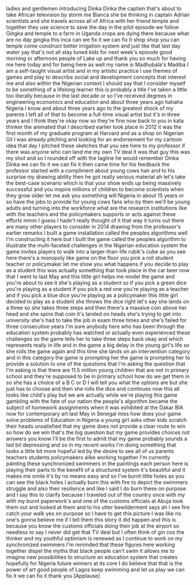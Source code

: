 
ladies and gentlemen introducing Dinka
Dinka the captain that&#39;s about to take
African television by storm
me Bianca she be thinking in captain
Adrian scientists and she travels across
all of Africa with her friend
temple and together they use science to
save the day in the pilot episode we
follow Gingka and temple to a farm in
Uganda crops are dying there because
what are no day gingka this inca can we
fix it we can fix it shop shop you can
temple come construct better irrigation
system and just like that last day water
yay that&#39;s not all
stay tuned kids for next week&#39;s episode
good morning or afternoon people of Lake
up and thank you so much for having me
here today and for being here as well my
name is Madhubala&#39;s Madiba
I am a self-taught visual artist and in
my artistic practice I use themes of
games and play to describe social and
development concepts that interest me
and also within the Nigerian context I
should say that I consider myself to be
something of a lifelong learner this is
probably a title I&#39;ve taken a little too
literally because in the last decade or
so I&#39;ve received degrees in engineering
economics and education and about three
years ago
hahaha Nigeria I know and about three
years ago to the greatest shock of my
parents I left all of that to become a
full-time visual artist but it&#39;s in
three years and I think they&#39;re okay now
so they&#39;re fine now
back to you in kata thinker the animated
that I described earlier took place in
2012 it was the first month of my
graduate program at Harvard and as a
shop on Nigerian Gil
I was already pitching and looking for
an endorsement for my cartoon idea that
day I pitched these sketches that you
see here to my professor if there was
anyone who can land me my own TV deal it
was that guy this was my shot and so I
rounded off with the tagline
he would remember Dinka Dinka we can fix
it we can fix it then came time for his
feedback the professor started with a
compliment about young cows hair and to
his surprise my drawing ability then he
got really serious material ah let&#39;s
take the best-case scenario which is
that your show ends up being massively
successful and you inspire millions of
children to become scientists when they
grow older let me ask you something will
Nigeria in about 15 years or so have the
jobs to provide for young cows fans who
by then we&#39;ll be young adults and
turning into the workforce what are the
research institutions like with the
teachers and the policymakers supports
or acts against these efforts mmm I
guess I hadn&#39;t really thought of it that
way it turns out there are many other
players to consider in 2014
drawing from the professor&#39;s earlier
remarks I built a game installation
called the peoples algorithms well I&#39;m
constructing it here but I built the
game called the peoples algorithm to
illustrate the multi-faceted challenges
in the Nigerian education system the
game invites players to walk into a
larger-than-life rubik&#39;s cube as you see
here there&#39;s a monopoly like game on the
floor you pick a roll student teacher or
policymaker let me show you what happens
if you decide to play as a student this
was actually something that took place
in the car beer now that I went to last
May and this little girl helps me model
the game and you&#39;re about to see it
she&#39;s playing as a student so if you
pick a green dice you&#39;re playing as a
student if you pick a red one you&#39;re
playing as a teacher and if you pick a
blue dice you&#39;re playing as a
policymaker this little girl decided to
play as a student she throws the dice
right let&#39;s say she lands on a three so
she takes three steps and then there&#39;s a
massive coin above her head and she
spins that coin it&#39;s landed on heads
she&#39;s trying to get into university
she&#39;s had to take the job in exam three
times and she&#39;s failed for three
consecutive years
I&#39;m sure anybody here who has been
through the education system probably
has watched or actually even experienced
these challenges so the game tells her
to take three steps back okay and which
represents really in life and in the
game a big delay in the young girl&#39;s
life so she rolls the game again and
this time she lands on an intervention
category and in this category the game
is prompting her the game is prompting
her to provide a solution to one of the
questions that I&#39;m asking the question
that I&#39;m asking is that there are 11.5
million young children that are not in
primary school and they&#39;re supposed to
be in primary school how do we get them
in so she has a choice of a B C or D I
will tell you what the options are but
she just has to choose and then she
rolls the dice and continues now this
all looks like child&#39;s play but we are
actually while we&#39;re playing this game
gambling with the fate of our nation the
people&#39;s algorithm became the subject of
homework assignments when it was
exhibited at the Dakar BIA now for
contemporary art last May in Senegal
miss how does your game solve problems
of Education in Nigeria a young girl
asks other kids scratch their heads
unsatisfied that my game does not
provide a clear route to win so how do
we win that&#39;s the big question but my
game provides choices not answers you
know I&#39;ll be the first to admit that my
game probably sounds a tad bit
depressing and so in my recent works I&#39;m
doing something that looks a little bit
more hopeful led by the desire to see
all of us parents teachers students
policymakers alike working together
I&#39;m currently painting these
synchronized swimmers in the paintings
each person here is playing their parts
to the benefit of a structured system
it&#39;s beautiful
and it makes me smile it&#39;s by no means
easy and so I&#39;ve burnt little holes as
you can see the black holes I actually
burn this with fire to depict
the swimmers struggle and also
their resilience and like I said I do
burn these on purpose and I say this to
clarify because I traveled out of the
country once with my with my burnt
paperwork&#39;s and one of the customs
officials at Abuja took them out and
looked at them and to his utter
bewilderment says ah I see fire catch
your walk yes on purpose so I have to
get this picture I was like no one&#39;s
gonna believe me if I tell them this
story it did happen and this is because
you know the customs officials doing
their job at the airport so needless to
say I never did get that TV deal but I
often think of gin cos the thinker and
my youthful optimism is renewed as I
continue to work on my synchronized
swimmers I&#39;m reminded that these figures
here working together dispel the myths
that black people can&#39;t swim it allows
me to imagine new possibilities to
structure an education system that
creates hopefully for Nigeria future
winners at its core I do believe that
that is the power of art good people of
Lagos keep swimming and let us play we
can fix it we can fix it thank you
[Applause]
